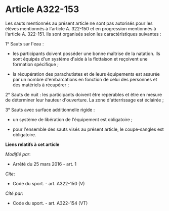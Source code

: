 # Article A322-153

Les sauts mentionnés au présent article ne sont pas autorisés pour les élèves mentionnés à l'article A. 322-150 et en
progression mentionnés à l'article A. 322-151. Ils sont organisés selon les caractéristiques suivantes : 

1° Sauts sur l'eau :

- les participants doivent posséder une bonne maîtrise de la natation. Ils sont équipés d'un système d'aide à la flottaison
et reçoivent une formation spécifique ;

- la récupération des parachutistes et de leurs équipements est assurée par un nombre d'embarcations en fonction de celui des
personnes et des matériels à récupérer ; 

2° Sauts de nuit : les participants doivent être repérables et être en mesure de déterminer leur hauteur d'ouverture. La zone
d'atterrissage est éclairée ; 

3° Sauts avec surface additionnelle rigide :

- un système de libération de l'équipement est obligatoire ;

- pour l'ensemble des sauts visés au présent article, le coupe-sangles est obligatoire.

**Liens relatifs à cet article**

_Modifié par_:

  - Arrêté du 25 mars 2016 - art. 1

_Cite_:

  - Code du sport. - art. A322-150 (V)

_Cité par_:

  - Code du sport. - art. A322-154 (VT)
